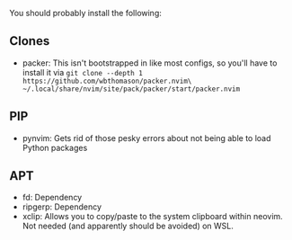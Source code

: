 You should probably install the following:
## Clones
* packer: This isn't bootstrapped in like most configs, so you'll have to install it via `git clone --depth 1 https://github.com/wbthomason/packer.nvim\
 ~/.local/share/nvim/site/pack/packer/start/packer.nvim`
## PIP
* pynvim: Gets rid of those pesky errors about not being able to load Python packages
## APT
* fd: Dependency
* ripgerp: Dependency
* xclip: Allows you to copy/paste to the system clipboard within neovim. Not needed (and apparently should be avoided) on WSL.
